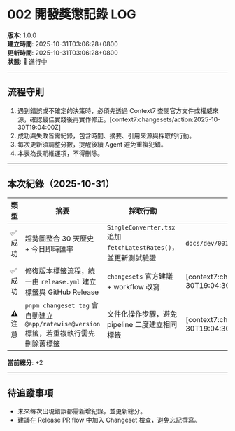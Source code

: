 # 002 開發獎懲記錄 LOG

**版本**: 1.0.0  
**建立時間**: 2025-10-31T03:06:28+0800  
**更新時間**: 2025-10-31T03:06:28+0800  
**狀態**: 🔄 進行中

---

## 流程守則

1. 遇到錯誤或不確定的決策時，必須先透過 Context7 查閱官方文件或權威來源，確認最佳實踐後再實作修正。[context7:changesets/action:2025-10-30T19:04:00Z]
2. 成功與失敗皆需紀錄，包含時間、摘要、引用來源與採取的行動。
3. 每次更新須調整分數，提醒後續 Agent 避免重複犯錯。
4. 本表為長期維運項，不得刪除。

---

## 本次紀錄（2025-10-31）

| 類型    | 摘要                                                                                   | 採取行動                                                        | 依據                                                  | 分數 |
| ------- | -------------------------------------------------------------------------------------- | --------------------------------------------------------------- | ----------------------------------------------------- | ---- |
| ✅ 成功 | 趨勢圖整合 30 天歷史 + 今日即時匯率                                                    | `SingleConverter.tsx` 追加 `fetchLatestRates()`，並更新測試驗證 | `docs/dev/001_exchange_rate_data_strategy.md`         | +1   |
| ✅ 成功 | 修復版本標籤流程，統一由 `release.yml` 建立標籤與 GitHub Release                       | `changesets` 官方建議 + workflow 改寫                           | [context7:changesets/changesets:2025-10-30T19:04:30Z] | +1   |
| ⚠️ 注意 | `pnpm changeset tag` 會自動建立 `@app/ratewise@version` 標籤，若重複執行需先刪除舊標籤 | 文件化操作步驟，避免 pipeline 二度建立相同標籤                  | [context7:changesets/changesets:2025-10-30T19:04:30Z] | 0    |

**當前總分**: +2

---

## 待追蹤事項

- 未來每次出現錯誤都需新增紀錄，並更新總分。
- 建議在 Release PR flow 中加入 Changeset 檢查，避免忘記撰寫。
